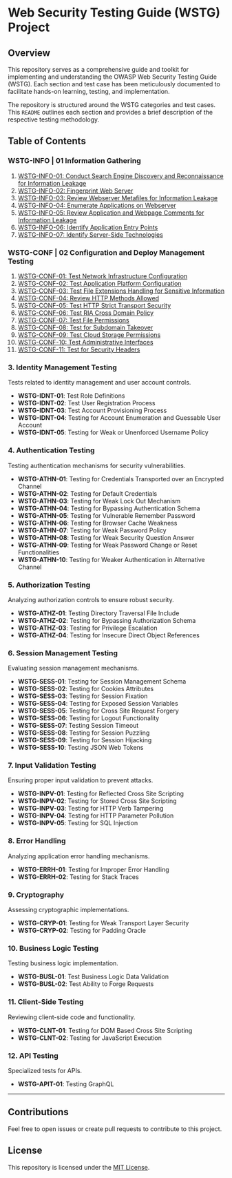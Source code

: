 # Web Security Testing Guide (WSTG) Project

## Overview
This repository serves as a comprehensive guide and toolkit for implementing and understanding the OWASP Web Security Testing Guide (WSTG). Each section and test case has been meticulously documented to facilitate hands-on learning, testing, and implementation.

The repository is structured around the WSTG categories and test cases. This `README` outlines each section and provides a brief description of the respective testing methodology.

## Table of Contents

### WSTG-INFO | 01 Information Gathering
1. [WSTG-INFO-01: Conduct Search Engine Discovery and Reconnaissance for Information Leakage](WSTG-INFO/WSTG-INFO-01.md)
2. [WSTG-INFO-02: Fingerprint Web Server](WSTG-INFO/WSTG-INFO-02.md)
3. [WSTG-INFO-03: Review Webserver Metafiles for Information Leakage](WSTG-INFO/WSTG-INFO-03.md)
4. [WSTG-INFO-04: Enumerate Applications on Webserver](WSTG-INFO/WSTG-INFO-04.md)
5. [WSTG-INFO-05: Review Application and Webpage Comments for Information Leakage](WSTG-INFO/WSTG-INFO-05.md)
6. [WSTG-INFO-06: Identify Application Entry Points](WSTG-INFO/WSTG-INFO-06.md)
7. [WSTG-INFO-07: Identify Server-Side Technologies](WSTG-INFO/WSTG-INFO-07.md)

### WSTG-CONF | 02 Configuration and Deploy Management Testing
1. [WSTG-CONF-01: Test Network Infrastructure Configuration](WSTG-CONF/WSTG-CONF-01.md)
2. [WSTG-CONF-02: Test Application Platform Configuration](WSTG-CONF/WSTG-CONF-02.md)
3. [WSTG-CONF-03: Test File Extensions Handling for Sensitive Information](WSTG-CONF/WSTG-CONF-03.md)
4. [WSTG-CONF-04: Review HTTP Methods Allowed](WSTG-CONF/WSTG-CONF-04.md)
5. [WSTG-CONF-05: Test HTTP Strict Transport Security](WSTG-CONF/WSTG-CONF-05.md)
6. [WSTG-CONF-06: Test RIA Cross Domain Policy](WSTG-CONF/WSTG-CONF-06.md)
7. [WSTG-CONF-07: Test File Permissions](WSTG-CONF/WSTG-CONF-07.md)
8. [WSTG-CONF-08: Test for Subdomain Takeover](WSTG-CONF/WSTG-CONF-08.md)
9. [WSTG-CONF-09: Test Cloud Storage Permissions](WSTG-CONF/WSTG-CONF-09.md)
10. [WSTG-CONF-10: Test Administrative Interfaces](WSTG-CONF/WSTG-CONF-10.md)
11. [WSTG-CONF-11: Test for Security Headers](WSTG-CONF/WSTG-CONF-11.md)


### 3. Identity Management Testing
Tests related to identity management and user account controls.

- **WSTG-IDNT-01**: Test Role Definitions
- **WSTG-IDNT-02**: Test User Registration Process
- **WSTG-IDNT-03**: Test Account Provisioning Process
- **WSTG-IDNT-04**: Testing for Account Enumeration and Guessable User Account
- **WSTG-IDNT-05**: Testing for Weak or Unenforced Username Policy

### 4. Authentication Testing
Testing authentication mechanisms for security vulnerabilities.

- **WSTG-ATHN-01**: Testing for Credentials Transported over an Encrypted Channel
- **WSTG-ATHN-02**: Testing for Default Credentials
- **WSTG-ATHN-03**: Testing for Weak Lock Out Mechanism
- **WSTG-ATHN-04**: Testing for Bypassing Authentication Schema
- **WSTG-ATHN-05**: Testing for Vulnerable Remember Password
- **WSTG-ATHN-06**: Testing for Browser Cache Weakness
- **WSTG-ATHN-07**: Testing for Weak Password Policy
- **WSTG-ATHN-08**: Testing for Weak Security Question Answer
- **WSTG-ATHN-09**: Testing for Weak Password Change or Reset Functionalities
- **WSTG-ATHN-10**: Testing for Weaker Authentication in Alternative Channel

### 5. Authorization Testing
Analyzing authorization controls to ensure robust security.

- **WSTG-ATHZ-01**: Testing Directory Traversal File Include
- **WSTG-ATHZ-02**: Testing for Bypassing Authorization Schema
- **WSTG-ATHZ-03**: Testing for Privilege Escalation
- **WSTG-ATHZ-04**: Testing for Insecure Direct Object References

### 6. Session Management Testing
Evaluating session management mechanisms.

- **WSTG-SESS-01**: Testing for Session Management Schema
- **WSTG-SESS-02**: Testing for Cookies Attributes
- **WSTG-SESS-03**: Testing for Session Fixation
- **WSTG-SESS-04**: Testing for Exposed Session Variables
- **WSTG-SESS-05**: Testing for Cross Site Request Forgery
- **WSTG-SESS-06**: Testing for Logout Functionality
- **WSTG-SESS-07**: Testing Session Timeout
- **WSTG-SESS-08**: Testing for Session Puzzling
- **WSTG-SESS-09**: Testing for Session Hijacking
- **WSTG-SESS-10**: Testing JSON Web Tokens

### 7. Input Validation Testing
Ensuring proper input validation to prevent attacks.

- **WSTG-INPV-01**: Testing for Reflected Cross Site Scripting
- **WSTG-INPV-02**: Testing for Stored Cross Site Scripting
- **WSTG-INPV-03**: Testing for HTTP Verb Tampering
- **WSTG-INPV-04**: Testing for HTTP Parameter Pollution
- **WSTG-INPV-05**: Testing for SQL Injection

### 8. Error Handling
Analyzing application error handling mechanisms.

- **WSTG-ERRH-01**: Testing for Improper Error Handling
- **WSTG-ERRH-02**: Testing for Stack Traces

### 9. Cryptography
Assessing cryptographic implementations.

- **WSTG-CRYP-01**: Testing for Weak Transport Layer Security
- **WSTG-CRYP-02**: Testing for Padding Oracle

### 10. Business Logic Testing
Testing business logic implementation.

- **WSTG-BUSL-01**: Test Business Logic Data Validation
- **WSTG-BUSL-02**: Test Ability to Forge Requests

### 11. Client-Side Testing
Reviewing client-side code and functionality.

- **WSTG-CLNT-01**: Testing for DOM Based Cross Site Scripting
- **WSTG-CLNT-02**: Testing for JavaScript Execution

### 12. API Testing
Specialized tests for APIs.

- **WSTG-APIT-01**: Testing GraphQL

---

## Contributions
Feel free to open issues or create pull requests to contribute to this project.

## License
This repository is licensed under the [MIT License](LICENSE).

